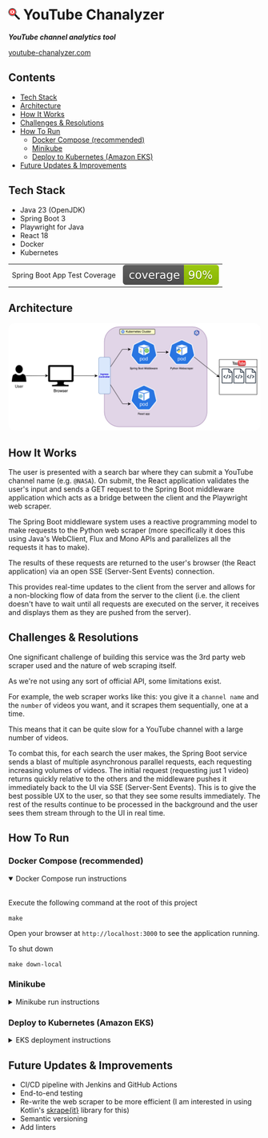 # <img src="./react-chanalyzer/src/logos/youtube-chanalyzer-logo.png" width="23" alt="YouTube Chanalyzer logo"> YouTube Chanalyzer
_**YouTube channel analytics tool**_

<a href="https://youtube-chanalyzer.com" target="_blank" rel="noreferrer">youtube-chanalyzer.com</a>

## Contents
* [Tech Stack](#tech-stack)
* [Architecture](#architecture)
* [How It Works](#how-it-works)
* [Challenges & Resolutions](#challenges--resolutions)
* [How To Run](#how-to-run)
  * [Docker Compose (recommended)](#docker-compose-recommended)
  * [Minikube](#minikube)
  * [Deploy to Kubernetes (Amazon EKS)](#deploy-to-kubernetes-amazon-eks)
* [Future Updates & Improvements](#future-updates--improvements)

## Tech Stack
- Java 23 (OpenJDK)
- Spring Boot 3
- Playwright for Java
- React 18
- Docker
- Kubernetes

<table>
<tr>
<td>
Spring Boot App Test Coverage
</td>
<td>
<img src="./spring-boot-chanalyzer/badges/jacoco.svg" style="display: flex;" alt="jacoco-test-coverage-badge">
</td>
</tr>
</table>

## Architecture

<img src="./YouTube%20Chanalyzer%20Diagram.svg" width="1000" style="border-radius: 10px;" alt="YouTube Chanalyzer architecture diagram">

## How It Works

The user is presented with a search bar where they can submit a YouTube channel name (e.g. `@NASA`). On submit, the React application validates the user's input and sends a GET request to the Spring Boot middleware application which acts as a bridge between the client and the Playwright web scraper. 

The Spring Boot middleware system uses a reactive programming model to make requests to the Python web scraper (more specifically it does this using Java's WebClient, Flux and Mono APIs and parallelizes all the requests it has to make).

The results of these requests are returned to the user's browser (the React application) via an open SSE (Server-Sent Events) connection.

This provides real-time updates to the client from the server and allows for a non-blocking flow of data from the server to the client (i.e. the client doesn't have to wait until all requests are executed on the server, it receives and displays them as they are pushed from the server).

## Challenges & Resolutions

One significant challenge of building this service was the 3rd party web scraper used and the nature of web scraping itself.

As we're not using any sort of official API, some limitations exist.

For example, the web scraper works like this: you give it a `channel name` and the `number` of videos you want, and it scrapes them sequentially, one at a time.

This means that it can be quite slow for a YouTube channel with a large number of videos.

To combat this, for each search the user makes, the Spring Boot service sends a blast of multiple asynchronous parallel requests, each requesting increasing volumes of videos.
The initial request (requesting just 1 video) returns quickly relative to the others and the middleware pushes it immediately back to the UI via SSE (Server-Sent Events).
This is to give the best possible UX to the user, so that they see some results immediately.
The rest of the results continue to be processed in the background and the user sees them stream through to the UI in real time.

## How To Run

### Docker Compose (recommended)

<details open>
<summary>Docker Compose run instructions</summary><br />

Execute the following command at the root of this project
```shell
make
```

Open your browser at `http://localhost:3000` to see the application running.


To shut down
```shell
make down-local
```
</details>

### Minikube

<details>
<summary>Minikube run instructions</summary><br />

Start Minikube
```shell
minikube start
```

Create the `yt-chanalyzer-ns` namespace
```shell
kubectl create namespace yt-chanalyzer-ns
```

Start the pods
```shell
kubectl apply -f kubernetes
```

Execute this command to see the pods starting up
```shell
kubectl get pods --watch
```

Expose the URL
```shell
minikube service react-chanalyzer --url -n yt-chanalyzer-ns
```
You will see output similar to the following
```shell
http://127.0.0.1:59153
❗  Because you are using a Docker driver on darwin, the terminal needs to be open to run it.
```
Copy the output address into your browser and you will see the app running
</details>

### Deploy to Kubernetes (Amazon EKS)

<details>
<summary>EKS deployment instructions</summary><br />

_The following section assumes you have some familiarity with AWS and Kubernetes/EKS_ 

Create a Kubernetes cluster (this process can take 15 - 20 mins)
```shell
eksctl create cluster --region=eu-west-2 --name=yt-chanalyzer --nodes=1 --node-type=t2.small
```

Switch to the correct context for your new cluster
```shell
aws eks update-kubeconfig --name yt-chanalyzer --region eu-west-2
```

Associate the OIDC provider
```shell
eksctl utils associate-iam-oidc-provider --cluster yt-chanalyzer-cluster --approve --region eu-west-2
```

Create the IAM policy
```shell
aws iam create-policy \
    --policy-name AWSLoadBalancerControllerIAMPolicy \
    --policy-document file://iam_policy.json
```

Create the IAM Service Account (replace `<ACCOUNT_ID>` with your account ID)
```shell
eksctl create iamserviceaccount \
  --cluster=yt-chanalyzer \
  --namespace=kube-system \
  --region=eu-west-2 \
  --name=aws-load-balancer-controller \
  --role-name AmazonEKSLoadBalancerControllerRole \
  --attach-policy-arn=arn:aws:iam::<ACCOUNT_ID>:policy/AWSLoadBalancerControllerIAMPolicy \
  --override-existing-serviceaccounts \
  --approve
```

Add the helm chart for creating the controller
```shell
helm repo add eks https://aws.github.io/eks-charts
```

Check for udpates to helm chart
```shell
helm repo update eks
```

Install the AWS load balancer controller with the helm chart (replace `<VPC_ID>` with the VPC ID of your Kubernetes cluster)
```shell
helm install aws-load-balancer-controller eks/aws-load-balancer-controller \
  -n kube-system \
  --set clusterName=yt-chanalyzer \
  --set serviceAccount.create=false \
  --set serviceAccount.name=aws-load-balancer-controller \
  --set region=eu-west-2 \
  --set vpcId=<VPC_ID>
```

Deploy the application
```shell
kubectl apply -f kuberenetes
```

The application will now be live, execute the following command to get its web address
```shell
kubes get ingress
```

You will see output similar to the following
```shell
NAME                    CLASS   HOSTS   ADDRESS                                                                  PORTS   AGE
ingress-yt-chanalyzer   alb     *       k8s-ytchanal-ingressy-88dc9dd409-569757692.eu-west-2.elb.amazonaws.com   80      1m
```

Copy the address from the `ADDRESS` column into your browser (if your browser enforces https make sure to manually change it to http as we have not set up an SSL certificate for the application yet)

</details>

## Future Updates & Improvements
- CI/CD pipeline with Jenkins and GitHub Actions
- End-to-end testing
- Re-write the web scraper to be more efficient (I am interested in using Kotlin's <a href="https://github.com/skrapeit/skrape.it" target="_blank" rel="noreferrer">skrape{it}</a> library for this)
- Semantic versioning
- Add linters
